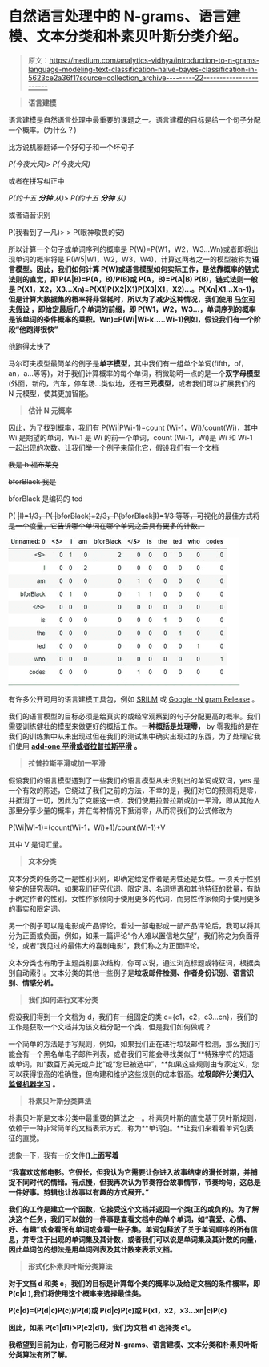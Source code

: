 # 自然语言处理中的 N-grams、语言建模、文本分类和朴素贝叶斯分类介绍。

> 原文：<https://medium.com/analytics-vidhya/introduction-to-n-grams-language-modeling-text-classification-naive-bayes-classification-in-5623ce2a36f1?source=collection_archive---------22----------------------->

> **语言建模**

语言建模是自然语言处理中最重要的课题之一。语言建模的目标是给一个句子分配一个概率。(为什么？)

比方说机器翻译一个好句子和一个坏句子

*P(今夜大风)> P(今夜大风)*

或者在拼写纠正中

*P(约十五* ***分钟*** *从)> P(约十五* ***分钟*** *从)*

或者语音识别

P(我看到了一凡)> > P(眼神敬畏的安)

所以计算一个句子或单词序列的概率是 P(W)=P(W1，W2，W3…Wn)或者即将出现单词的概率将是 P(W5|W1，W2，W3，W4)，计算这两者之一的模型被称为**语言模型。因此，我们如何计算 P(W)或语言模型如何实际工作，是依靠概率的链式法则的直觉，即 P(A|B)=P(A，B)/P(B)或 P(A，B)=P(A|B) P(B)，链式法则一般是 P(X1，X2，X3…Xn)=P(X1)P(X2|X1)P(X3|X1，X2)…。P(Xn|X1…Xn-1)，但是计算大数据集的概率将非常耗时，所以为了减少这种情况，我们使用 [**马尔可夫假设**](https://en.wikipedia.org/wiki/Markov_property) ，即给定最后几个单词的前缀，即 P(W1，W2，W3…，单词序列的概率是该单词的条件概率的乘积。Wn)=P(Wi|Wi-k…..Wi-1)例如，假设我们有一个阶段“他跑得很快”**

他跑得太快了

马尔可夫模型最简单的例子是**单字模型**，其中我们有一组单个单词(fifth，of，an，a…等等)，对于我们计算概率的每个单词，稍微聪明一点的是一个**双字母模型**(外面，新的，汽车，停车场…类似地，还有**三元模型**，或者我们可以扩展我们的 N 元模型，使其更加智能。

> **估计 N 元概率**

因此，为了找到概率，我们有 P(Wi|PWi-1)=count (Wi-1，Wi)/count(Wi)，其中 Wi 是期望的单词，Wi-1 是 Wi 的前一个单词，count (Wi-1，Wi)是 Wi 和 Wi-1 一起出现的次数。让我们举一个例子来简化它，假设我们有一个文档

~~我是 b 福布莱克~~

~~bforBlack 我是~~

~~bforBlack 是编码的 ted~~

P( ~~|I)=1/3，P( ~~|bforBlack)=2/3，P(bforBlack|I)=1/3 等等，可视化的最佳方式将是一个度量，它告诉哪个单词在哪个单词之后具有更多的计数。~~~~

![](img/ba78c99b4d16317039e55c1b4a83a600.png)

有许多公开可用的语言建模工具包，例如 [SRILM](http://www.speech.sri.com/projects/srilm/) 或 [Google -N gram Release](http://ai.googleblog.com/2006/08/all-our-n-gram-are-belong-to-you.html) 。

我们的语言模型的目标必须是给真实的或经常观察到的句子分配更高的概率。我们需要训练健壮的模型来做更好的概括工作。**一种概括是处理零，** by 零我指的是在我们的训练集中从未出现过但在我们的测试集中确实出现过的东西，为了处理它我们使用 [**add-one 平滑或者拉普拉斯平滑**](https://en.wikipedia.org/wiki/Additive_smoothing) **。**

> **拉普拉斯平滑或加一平滑**

假设我们的语言模型遇到了一些我们的语言模型从未识别出的单词或双词，yes 是一个有效的陈述，它绕过了我们之前的方法，不幸的是，我们对它的预测将是零，并抵消了一切，因此为了克服这一点，我们使用拉普拉斯或加一平滑，即从其他人那里分享少量的概率，并在每种情况下抵消零，从而将我们的公式修改为

P(Wi|Wi-1)=(count(Wi-1，Wi)+1)/count(Wi-1)+V

其中 V 是词汇量。

> **文本分类**

文本分类的任务之一是性别识别，即确定给定作者是男性还是女性。一项关于性别鉴定的研究表明，如果我们研究代词、限定词、名词短语和其他特征的数量，有助于确定作者的性别。女性作家倾向于使用更多的代词，而男性作家倾向于使用更多的事实和限定词。

另一个例子可以是电影或产品评论。看过一部电影或一部产品评论后，我可以将其分为正面或负面，例如，如果一篇评论“令人难以置信地失望”，我们称之为负面评论，或者“我见过的最伟大的喜剧电影”，我们称之为正面评论。

文本分类也有助于主题类别层次结构，你可以说，通过浏览标题或特征词，根据类别自动索引。文本分类的其他一些例子是**垃圾邮件检测、作者身份识别、语言识别、情感分析。**

> **我们如何进行文本分类**

假设我们得到一个文档为 d，我们有一组固定的类 c={c1，c2，c3…cn}，我们的工作是获取一个文档并为该文档分配一个类，但是我们如何做呢？

一个简单的方法是手写规则，例如，如果我们正在进行垃圾邮件检测，那么我们可能会有一个黑名单电子邮件列表，或者我们可能会寻找类似于**特殊字符的短语或单词，如“数百万美元或卢比”或“您已被选中”，**如果这些规则由专家定义，您可以获得很高的准确性，但构建和维护这些规则的成本很高。**垃圾邮件分类归入** [**监督机器学习**](https://en.wikipedia.org/wiki/Supervised_learning) **。**

> **朴素贝叶斯分类算法**

朴素贝叶斯是文本分类中最重要的算法之一。朴素贝叶斯的直觉基于贝叶斯规则，依赖于一种非常简单的文档表示方式，称为**单词包。**让我们来看看单词包表征的直觉。

想象一下，我有一份文件([](https://www.commonsensemedia.org/movie-reviews/the-irishman/user-reviews/adult)**)上面写着**

**“我喜欢这部电影。它很长，但我认为它需要让你进入故事结束的漫长时期，并捕捉不同时代的情绪。有点慢，但我再次认为节奏符合故事情节，节奏均匀，这总是一件好事。剪辑也让故事以有趣的方式展开。”**

**我们的工作是建立一个函数，它接受这个文档并返回一个类(正的或负的)。为了解决这个任务，我们可以做的一件事是查看文档中的单个单词，如“喜爱、心情、好、有趣”或查看所有单词或查看一些子集。单词包释放了关于单词顺序的所有信息，并专注于出现的单词集及其计数，或者我们可以说是单词集及其计数的向量，因此单词包的想法是用单词列表及其计数来表示文档。**

> ****形式化朴素贝叶斯分类算法****

**对于文档 d 和类 c，我们的目标是计算每个类的概率以及给定文档的条件概率，即 P(c|d ),我们将使用这个概率来选择最佳类。**

**P(c|d)=(P(d|c)P(c))/P(d)或 P(d|c)P(c)或 P(x1，x2，x3…xn|c)P(c)**

**因此，如果 P(c1|d1)>P(c2|d1)，我们为文档 d1 选择类 c1。**

**我希望到目前为止，你可能已经对 N-grams、语言建模、文本分类和朴素贝叶斯分类算法有所了解。**